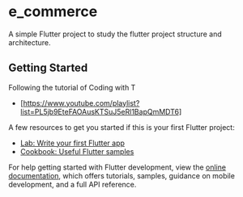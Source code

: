 # e_commerce

A simple Flutter project to study the flutter project structure and architecture.

## Getting Started

Following the tutorial of Coding with T
- [https://www.youtube.com/playlist?list=PL5jb9EteFAOAusKTSuJ5eRl1BapQmMDT6]

A few resources to get you started if this is your first Flutter project:

- [Lab: Write your first Flutter app](https://docs.flutter.dev/get-started/codelab)
- [Cookbook: Useful Flutter samples](https://docs.flutter.dev/cookbook)

For help getting started with Flutter development, view the
[online documentation](https://docs.flutter.dev/), which offers tutorials,
samples, guidance on mobile development, and a full API reference.
